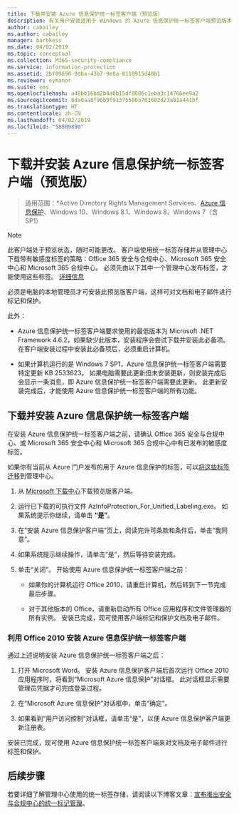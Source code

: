 ```yaml
---
title: 下载并安装 Azure 信息保护统一标签客户端（预览版）
description: 有关用户安装适用于 Windows 的 Azure 信息保护统一标签客户端预览版本，以便可以对文档和电子邮件进行分类和保护的说明。
author: cabailey
ms.author: cabailey
manager: barbkess
ms.date: 04/02/2019
ms.topic: conceptual
ms.collection: M365-security-compliance
ms.service: information-protection
ms.assetid: 2bf09690-9dba-43b7-9e0a-0110915d4081
ms.reviewer: eymanor
ms.suite: ems
ms.openlocfilehash: a48bb16bd2b4a0b15df0086c1eba3c14766ee9a2
ms.sourcegitcommit: 8da0aa8f9bb9f91375580a703682d23a81a441bf
ms.translationtype: HT
ms.contentlocale: zh-CN
ms.lasthandoff: 04/02/2019
ms.locfileid: "58809890"
---
```

# <a name="download-and-install-the-azure-information-protection-unified-labeling-client-preview"></a>下载并安装 Azure 信息保护统一标签客户端（预览版）

>适用范围：*Active Directory Rights Management Services、[Azure 信息保护](https://azure.microsoft.com/pricing/details/information-protection)、Windows 10、Windows 8.1、Windows 8、Windows 7（含 SP1）

> [!NOTE]
> 此客户端处于预览状态，随时可能更改。 客户端使用统一标签存储并从管理中心下载带有敏感度标签的策略：Office 365 安全与合规中心、Microsoft 365 安全中心和 Microsoft 365 合规中心。 必须先由以下其中一个管理中心发布标签，才能使用这些标签。 [详细信息](https://techcommunity.microsoft.com/t5/Security-Privacy-and-Compliance/Announcing-the-availability-of-unified-labeling-management-in/ba-p/262492)

必须是电脑的本地管理员才可安装此预览版客户端，这样可对文档和电子邮件进行标记和保护。

此外：

- Azure 信息保护统一标签客户端要求使用的最低版本为 Microsoft .NET Framework 4.6.2，如果缺少此版本，安装程序会尝试下载并安装此必备项。 在客户端安装过程中安装此必备项后，必须重启计算机。

- 如果计算机运行的是 Windows 7 SP1，Azure 信息保护统一标签客户端需要特定更新 KB 2533623。 如果电脑需要此更新但未安装更新，则安装完成后会显示一条消息，即 Azure 信息保护统一标签客户端需要此更新。 此更新安装完成后，才能使用 Azure 信息保护统一标签客户端的所有功能。 

## <a name="to-download-and-install-the-azure-information-protection-unified-labeling-client"></a>下载并安装 Azure 信息保护统一标签客户端

在安装 Azure 信息保护统一标签客户端之前，请确认 Office 365 安全与合规中心、或 Microsoft 365 安全中心和 Microsoft 365 合规中心中有已发布的敏感度标签。 

如果你有当前从 Azure 门户发布的用于 Azure 信息保护的标签，可以[将这些标签迁移](../configure-policy-migrate-labels.md)到管理中心。

1. 从 [Microsoft 下载中心](https://www.microsoft.com/en-us/download/details.aspx?id=57440)下载预览版客户端。

2. 运行已下载的可执行文件 AzInfoProtection_For_Unified_Labeling.exe。 如果系统提示你继续，请单击 **“是”**。    

3. 在“安装 Azure 信息保护客户端”页上，阅读完许可条款和条件后，单击“我同意”。

4. 如果系统提示继续操作，请单击“是”，然后等待安装完成。

6. 单击“关闭”。 开始使用 Azure 信息保护统一标签客户端之前：

    - 如果你的计算机运行 Office 2010，请重启计算机，然后转到下一节完成最后步骤。    
        
    - 对于其他版本的 Office，请重新启动所有 Office 应用程序和文件管理器的所有实例。 安装已完成，现可使用客户端标记和保护文档及电子邮件。

### <a name="installing-the-azure-information-protection-unified-labeling-client-with-office-2010"></a>利用 Office 2010 安装 Azure 信息保护统一标签客户端

通过上述说明安装 Azure 信息保护统一标签客户端之后：

1. 打开 Microsoft Word。 安装 Azure 信息保护客户端后首次运行 Office 2010 应用程序时，将看到“Microsoft Azure 信息保护”对话框。 此对话框显示需要管理员凭据才可完成登录过程。

2. 在“Microsoft Azure 信息保护”对话框中，单击“确定”。

3. 如果看到“用户访问控制”对话框，请单击“是”，以便 Azure 信息保护客户端更新注册表。

安装已完成，现可使用 Azure 信息保护统一标签客户端来对文档及电子邮件进行标签和保护。

## <a name="next-steps"></a>后续步骤

若要详细了解管理中心使用的统一标签存储，请阅读以下博客文章：[宣布推出安全与合规中心的统一标记管理](https://techcommunity.microsoft.com/t5/Security-Privacy-and-Compliance/Announcing-the-availability-of-unified-labeling-management-in/ba-p/262492)。
